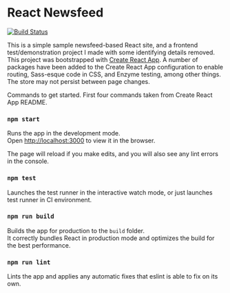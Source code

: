 # React Newsfeed

[![Build Status](https://travis-ci.org/alexlitel/react-newsfeed.svg?branch=master)](https://travis-ci.org/alexlitel/react-newsfeed)

This is a simple sample newsfeed-based React site, and a frontend test/demonstration project I made with some identifying details removed. This project was bootstrapped with [Create React App](https://github.com/facebookincubator/create-react-app). A number of packages have been added to the Create React App configuration to enable routing, Sass-esque code in CSS, and Enzyme testing, among other things. The store may not persist between page changes.


Commands to get started. First four commands taken from Create React App README.
### `npm start`

Runs the app in the development mode.<br>
Open [http://localhost:3000](http://localhost:3000) to view it in the browser.

The page will reload if you make edits, and you will also see any lint errors in the console.

### `npm test`

Launches the test runner in the interactive watch mode, or just launches test runner in CI environment.<br>

### `npm run build`

Builds the app for production to the `build` folder.<br>
It correctly bundles React in production mode and optimizes the build for the best performance.


### `npm run lint`

Lints the app and applies any automatic fixes that eslint is able to fix on its own.